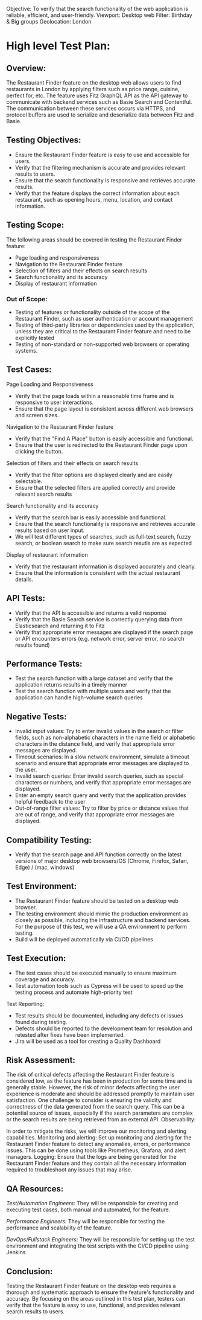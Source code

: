 Objective: To verify that the search functionality of the web application is reliable, efficient, and user-friendly.
Viewport: Desktop web
Filter: Birthday & Big groups
Geolocation: London

# High level Test Plan:

## Overview:
The Restaurant Finder feature on the desktop web allows users to find restaurants in London by applying filters such as price range, cuisine, perfect for, etc. The feature uses Fitz GraphQL API as the API gateway to communicate with backend services such as Basie Search and Contentful. The communication between these services occurs via HTTPS, and protocol buffers are used to serialize and deserialize data between Fitz and Basie.

## Testing Objectives:

* Ensure the Restaurant Finder feature is easy to use and accessible for users.
* Verify that the filtering mechanism is accurate and provides relevant results to users.
* Ensure that the search functionality is responsive and retrieves accurate results.
* Verify that the feature displays the correct information about each restaurant, such as opening hours, menu, location, and contact information.

## Testing Scope:
The following areas should be covered in testing the Restaurant Finder feature:
* Page loading and responsiveness
* Navigation to the Restaurant Finder feature
* Selection of filters and their effects on search results
* Search functionality and its accuracy
* Display of restaurant information

### Out of Scope:
* Testing of features or functionality outside of the scope of the Restaurant Finder, such as user authentication or account management
* Testing of third-party libraries or dependencies used by the application, unless they are critical to the Restaurant Finder feature and need to be explicitly tested
* Testing of non-standard or non-supported web browsers or operating systems.

## Test Cases:
Page Loading and Responsiveness
* Verify that the page loads within a reasonable time frame and is responsive to user interactions.
* Ensure that the page layout is consistent across different web browsers and screen sizes.

Navigation to the Restaurant Finder feature
* Verify that the "Find A Place" button is easily accessible and functional.
* Ensure that the user is redirected to the Restaurant Finder page upon clicking the button.


Selection of filters and their effects on search results
* Verify that the filter options are displayed clearly and are easily selectable.
* Ensure that the selected filters are applied correctly and provide relevant search results

Search functionality and its accuracy
* Verify that the search bar is easily accessible and functional.
* Ensure that the search functionality is responsive and retrieves accurate results based on user input.
* We will test different types of searches, such as full-text search, fuzzy search, or boolean search to make sure search resutls are as expected

Display of restaurant information
* Verify that the restaurant information is displayed accurately and clearly.
* Ensure that the information is consistent with the actual restaurant details.

## API Tests: 
* Verify that the API is accessible and returns a valid response
* Verify that the Basie Search service is correctly querying data from Elasticsearch and returning it to Fitz
* Verify that appropriate error messages are displayed if the search page or API encounters errors (e.g. network error, server error, no search results found)
 
## Performance Tests:
* Test the search function with a large dataset and verify that the application returns results in a timely manner
* Test the search function with multiple users and verify that the application can handle high-volume search queries

## Negative Tests:
* Invalid input values: Try to enter invalid values in the search or filter fields, such as non-alphabetic characters in the name field or alphabetic characters in the distance field, and verify that appropriate error messages are displayed.
* Timeout scenarios: In a slow network environment, simulate a timeout scenario and ensure that appropriate error messages are displayed to the user.
* Invalid search queries: Enter invalid search queries, such as special characters or numbers, and verify that appropriate error messages are displayed.
* Enter an empty search query and verify that the application provides helpful feedback to the user
* Out-of-range filter values: Try to filter by price or distance values that are out of range, and verify that appropriate error messages are displayed.

## Compatibility Testing:
* Verify that the search page and API function correctly on the latest versions of major desktop web browsers/OS (Chrome, Firefox, Safari, Edge) / (mac, windows)

## Test Environment:
* The Restaurant Finder feature should be tested on a desktop web browser.
* The testing environment should mimic the production environment as closely as possible, including the infrastructure and backend services. For the purpose of this test, we will use a QA environment to perform testing.
* Build will be deployed automatically via CI/CD pipelines

## Test Execution:
* The test cases should be executed manually to ensure maximum coverage and accuracy.
* Test automation tools such as Cypress will be used to speed up the testing process and automate high-priority test 

Test Reporting:
* Test results should be documented, including any defects or issues found during testing.
* Defects should be reported to the development team for resolution and retested after fixes have been implemented.
* Jira will be used as a tool for creating a Quality Dashboard


## Risk Assessment:
The risk of critical defects affecting the Restaurant Finder feature is considered low, as the feature has been in production for some time and is generally stable.
However, the risk of minor defects affecting the user experience is moderate and should be addressed promptly to maintain user satisfaction.
One challenge to consider is ensuring the validity and correctness of the data generated from the search query. This can be a potential source of issues, especially if the search parameters are complex or the search results are being retrieved from an external API.
Observability:

In order to mitigate the risks, we will improve our monitoring and alerting capabilities.
Monitoring and alerting: Set up monitoring and alerting for the Restaurant Finder feature to detect any anomalies, errors, or performance issues. This can be done using tools like Prometheus, Grafana, and alert managers.
Logging: Ensure that the logs are being generated for the Restaurant Finder feature and they contain all the necessary information required to troubleshoot any issues that may arise.

## QA Resources:

*Test/Automation Engineers:* They will be responsible for creating and executing test cases, both manual and automated, for the feature.

*Performance Engineers:* They will be responsible for testing the performance and scalability of the feature.

*DevOps/Fullstack Engineers:* They will be responsible for setting up the test environment and integrating the test scripts with the CI/CD pipeline using Jenkins


## Conclusion:
Testing the Restaurant Finder feature on the desktop web requires a thorough and systematic approach to ensure the feature's functionality and accuracy.
By focusing on the areas outlined in this test plan, testers can verify that the feature is easy to use, functional, and provides relevant search results to users.


